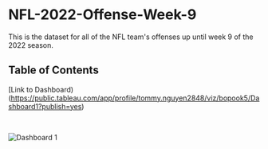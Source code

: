# NFL-2022-Offense-Week-9
This is the dataset for all of the NFL team's offenses up until week 9 of the 2022 season.

##  Table of Contents

[Link to Dashboard)(https://public.tableau.com/app/profile/tommy.nguyen2848/viz/bopook5/Dashboard1?publish=yes)

<br>

![Dashboard 1](https://user-images.githubusercontent.com/122754787/217634032-61413a47-494a-4415-b6c6-31c78df068a0.png)

